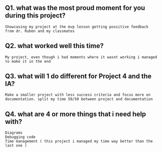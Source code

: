## Q1. what was the most proud moment for you during this project?

    Showcasing my project at the mvp lesson getting possitive feedback from dr. Ruben and my classmates


## Q2. what worked well this time?

    My project, even though i had moments where it wasnt working i managed to make it in the end 

## Q3. what will 1 do different for Project 4 and the IA?

    Make a smaller project with less success criteria and focus more on documentation. split my time 50/50 between project and documentation

## Q4. what are 4 or more things that i need help with? 

    Diagrams
    Debugging code 
    Time management ( this project i managed my time way better than the last one )
